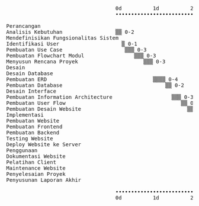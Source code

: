 <pre style="overflow-x:scroll">
                                   0d          1d          2d          3d          4d          5d          6d          7d          8d          
                                   •••••••••••••••••••••••••••••••••••••••••••••••••••••••••••••••••••••••••••••••••••••••••••••••••••

Perancangan
Analisis Kebutuhan                 ▒▒ 0-2
Mendefinisikan Fungsionalitas Sistem
Identifikasi User                    ▒ 0-1
Pembuatan Use Case                    ▒▒▒ 0-3
Pembuatan Flowchart Modul                ▒▒▒ 0-3
Menyusun Rencana Proyek                     ▒▒▒ 0-3
Desain
Desain Database
Pembuatan ERD                                  ▒▒▒▒ 0-4
Pembuatan Database                                 ▒▒ 0-2
Desain Interface
Pembuatan Information Architecture                   ▒▒▒ 0-3
Pembuatan User Flow                                     ▒▒ 0-2
Pembuatan Desain Website                                  ▒▒▒▒▒▒▒▒▒▒▒▒ 0-12
Implementasi
Pembuatan Website
Pembuatan Frontend                                                    ▒▒▒▒▒▒▒▒▒▒▒▒▒▒▒▒▒▒▒▒▒▒▒▒ 0-24
Pembuatan Backend                                                                             ▒▒▒▒▒▒▒▒▒▒▒▒▒▒▒▒▒▒▒▒▒▒▒▒ 0-24
Testing Website                                                                                                       ▒▒▒▒▒▒ 0-6
Deploy Website ke Server                                                                                                    ▒ 0-1
Penggunaan
Dokumentasi Website                                                                                                          ▒▒ 0-2
Pelatihan Client                                                                                                               ▒▒▒ 0-3
Maintenance Website                                                                                                               ▒▒ 0-2
Penyelesaian Proyek
Penyusunan Laporan Akhir                                                                                                            ▒▒ 0-2

                                   •••••••••••••••••••••••••••••••••••••••••••••••••••••••••••••••••••••••••••••••••••••••••••••••••••
                                   0d          1d          2d          3d          4d          5d          6d          7d          8d
</pre>